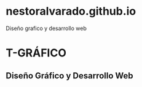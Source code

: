 # nestoralvarado.github.io
Diseño grafico y desarrollo web
# T-GRÁFICO
## Diseño Gráfico y Desarrollo Web
